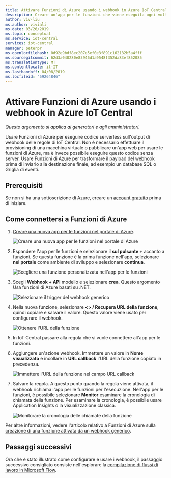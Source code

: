 ```yaml
---
title: Attivare Funzioni di Azure usando i webhook in Azure IoT Central
description: Creare un'app per le funzioni che viene eseguita ogni volta che viene attivata una regola in Azure IoT Central.
author: viv-liu
ms.author: viviali
ms.date: 03/26/2019
ms.topic: conceptual
ms.service: iot-central
services: iot-central
manager: peterpr
ms.openlocfilehash: 0d92e9bdf8ec207e5ef0e3f891c162182b5a4fff
ms.sourcegitcommit: 62d3a040280e83946d1a9548f352da83ef852085
ms.translationtype: MT
ms.contentlocale: it-IT
ms.lasthandoff: 04/08/2019
ms.locfileid: "59264846"
---
```

# <a name="trigger-azure-functions-using-webhooks-in-azure-iot-central"></a>Attivare Funzioni di Azure usando i webhook in Azure IoT Central

*Questo argomento si applica ai generatori e agli amministratori.*

Usare Funzioni di Azure per eseguire codice serverless sull'output di webhook delle regole di IoT Central. Non è necessario effettuare il provisioning di una macchina virtuale o pubblicare un'app web per usare le funzioni di Azure, ma è invece possibile eseguire questo codice senza server. Usare Funzioni di Azure per trasformare il payload del webhook prima di inviarlo alla destinazione finale, ad esempio un database SQL o Griglia di eventi.

## <a name="prerequisites"></a>Prerequisiti

Se non si ha una sottoscrizione di Azure, creare un [account gratuito](https://azure.microsoft.com/free/?WT.mc_id=A261C142F) prima di iniziare.

## <a name="how-to-connect-azure-functions"></a>Come connettersi a Funzioni di Azure

1. [Creare una nuova app per le funzioni nel portale di Azure](https://ms.portal.azure.com/#create/Microsoft.FunctionApp).

    ![Creare una nuova app per le funzioni nel portale di Azure](media/howto-trigger-azure-functions/createfunction.png)

2. Espandere l'app per le funzioni e selezionare il **sul pulsante +** accanto a funzioni. Se questa funzione è la prima funzione nell'app, selezionare **nel portale** come ambiente di sviluppo e selezionare **continua**.

    ![Scegliere una funzione personalizzata nell'app per le funzioni](media/howto-trigger-azure-functions/customfunction.png)

3. Scegli **Webhook + API** modello e selezionare **crea**. Questo argomento Usa funzioni di Azure basati su .NET.

    ![Selezionare il trigger del webhook generico](media/howto-trigger-azure-functions/genericwebhooktrigger.png)

4. Nella nuova funzione, selezionare **<> / Recupera URL della funzione**, quindi copiare e salvare il valore. Questo valore viene usato per configurare il webhook.

    ![Ottenere l'URL della funzione](media/howto-trigger-azure-functions/getfunctionurl.png)

4. In IoT Central passare alla regola che si vuole connettere all'app per le funzioni.

5. Aggiungere un'azione webhook. Immettere un valore in **Nome visualizzato** e incollare in **URL callback** l'URL della funzione copiato in precedenza.

    ![Immettere l'URL della funzione nel campo URL callback](media/howto-trigger-azure-functions/configurewebhook.PNG)

6. Salvare la regola. A questo punto quando la regola viene attivata, il webhook richiama l'app per le funzioni per l'esecuzione. Nell'app per le funzioni, è possibile selezionare **Monitor** esaminare la cronologia di chiamata della funzione. Per esaminare la cronologia, è possibile usare Application Insights o la visualizzazione classica.

    ![Monitorare la cronologia delle chiamate della funzione](media/howto-trigger-azure-functions/monitorfunction.PNG)

Per altre informazioni, vedere l'articolo relativo a Funzioni di Azure sulla [creazione di una funzione attivata da un webhook generico](https://docs.microsoft.com/azure/azure-functions/functions-create-generic-webhook-triggered-function).

## <a name="next-steps"></a>Passaggi successivi
Ora che è stato illustrato come configurare e usare i webhook, il passaggio successivo consigliato consiste nell'esplorare la [compilazione di flussi di lavoro in Microsoft Flow](howto-add-microsoft-flow.md).
